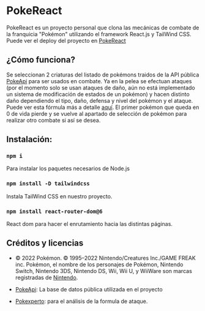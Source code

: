 # PokeReact

PokeReact es un proyecto personal que clona las mecánicas de combate de la franquicia "Pokémon" utilizando el framework React.js y TailWind CSS.
Puede ver el deploy del proyecto en [PokeReact](link)

## ¿Cómo funciona?

Se seleccionan 2 criaturas del listado de pokémons traidos de la API pública [PokeApi](https://pokeapi.co/) para ser usados en combate.
Ya en la pelea se efectuan ataques (por el momento solo se usan ataques de daño, aún no está implementado un sistema de modificación de estados de un pokémon) y hacen distinto daño dependiendo el tipo, daño, defensa y nivel del pokémon y el ataque.
Puede ver esta fórmula más a detalle [aquí](https://www.pokexperto.net/index2.php?seccion=mecanica/formula_ataque_rze).
El primer pokémon que queda en 0 de vida pierde y se vuelve al apartado de selección de pokémon para realizar otro combate si así se desea.

## Instalación:

### `npm i`

Para instalar los paquetes necesarios de Node.js

### `npm install -D tailwindcss`

Instala TailWind CSS en nuestro proyecto.

### `npm install react-router-dom@6`

React dom para hacer el enrutamiento hacia las distintas páginas.

## Créditos y licencias

- © 2022 Pokémon. © 1995–2022 Nintendo/Creatures Inc./GAME FREAK inc. Pokémon, el nombre de los personajes de Pokémon, Nintendo Switch, Nintendo 3DS, Nintendo DS, Wii, Wii U, y WiiWare son marcas registradas de [Nintendo](https://www.pokemon.com/el/informacion-legal/).

- [PokeApi](https://pokeapi.co/): La base de datos pública utilizada en el proyecto

- [Pokexperto](https://www.pokexperto.net/index2.php?seccion=mecanica/formula_ataque_rze): para el análisis de la formula de ataque.
